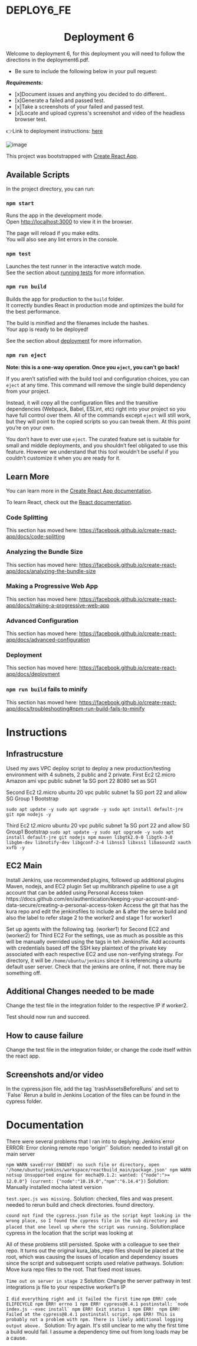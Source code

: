# DEPLOY6_FE
<h1 align=center>Deployment 6</h1>

Welcome to deployment 6, for this deployment you will need to follow the directions in the deployment6.pdf.    

- Be sure to include the following below in your pull request: 

***Requirements:*** 
- [x]Document issues and anything you decided to do different..
- [x]Generate a failed and passed test.
- [x]Take a screenshots of your failed and passed test.
- [x]Locate and upload cypress's screenshot and video of the headless browser test. 

👉Link to deployment instructions: [here](https://github.com/kura-labs-org/DEPLOY6_FE/blob/main/Deployment%236.pdf)  

![image](https://i.morioh.com/210507/ac11056f.webp)

This project was bootstrapped with [Create React App](https://github.com/facebook/create-react-app).

## Available Scripts

In the project directory, you can run:

### `npm start`

Runs the app in the development mode.<br>
Open [http://localhost:3000](http://localhost:3000) to view it in the browser.

The page will reload if you make edits.<br>
You will also see any lint errors in the console.

### `npm test`

Launches the test runner in the interactive watch mode.<br>
See the section about [running tests](https://facebook.github.io/create-react-app/docs/running-tests) for more information.

### `npm run build`

Builds the app for production to the `build` folder.<br>
It correctly bundles React in production mode and optimizes the build for the best performance.

The build is minified and the filenames include the hashes.<br>
Your app is ready to be deployed!

See the section about [deployment](https://facebook.github.io/create-react-app/docs/deployment) for more information.

### `npm run eject`

**Note: this is a one-way operation. Once you `eject`, you can’t go back!**

If you aren’t satisfied with the build tool and configuration choices, you can `eject` at any time. This command will remove the single build dependency from your project.

Instead, it will copy all the configuration files and the transitive dependencies (Webpack, Babel, ESLint, etc) right into your project so you have full control over them. All of the commands except `eject` will still work, but they will point to the copied scripts so you can tweak them. At this point you’re on your own.

You don’t have to ever use `eject`. The curated feature set is suitable for small and middle deployments, and you shouldn’t feel obligated to use this feature. However we understand that this tool wouldn’t be useful if you couldn’t customize it when you are ready for it.

## Learn More

You can learn more in the [Create React App documentation](https://facebook.github.io/create-react-app/docs/getting-started).

To learn React, check out the [React documentation](https://reactjs.org/).

### Code Splitting

This section has moved here: https://facebook.github.io/create-react-app/docs/code-splitting

### Analyzing the Bundle Size

This section has moved here: https://facebook.github.io/create-react-app/docs/analyzing-the-bundle-size

### Making a Progressive Web App

This section has moved here: https://facebook.github.io/create-react-app/docs/making-a-progressive-web-app

### Advanced Configuration

This section has moved here: https://facebook.github.io/create-react-app/docs/advanced-configuration

### Deployment

This section has moved here: https://facebook.github.io/create-react-app/docs/deployment

### `npm run build` fails to minify

This section has moved here: https://facebook.github.io/create-react-app/docs/troubleshooting#npm-run-build-fails-to-minify

<h1>Instructions</h1>
<h2>Infrastrucsture</h2>
Used my aws VPC deploy script to deploy a new production/testing environment with 4 subnets, 2 public and 2 private.
First Ec2
t2.micro Amazon ami
vpc public subnet 1a
SG port 22 8080 set as SG1

Second Ec2
t2.micro ubuntu 20
vpc public subnet 1a
SG port 22 and allow SG Group 1
Bootstrap

``
sudo apt update -y
sudo apt upgrade -y
sudo apt install default-jre git npm nodejs -y
``

Third Ec2
t2.micro ubuntu 20
vpc public subnet 1a
SG port 22 and allow SG Group1
Bootstrap
``
sudo apt update -y
sudo apt upgrade -y
sudo apt install default-jre git nodejs npm maven libgtk2.0-0 libgtk-3-0 libgbm-dev libnotify-dev libgconf-2-4 libnss3 libxss1 libasound2 xauth xvfb -y
``

<h2>EC2 Main</h2>
Install Jenkins, use recommended plugins, followed up additional plugins Maven, nodejs, and EC2 plugin
Set up multibranch pipeline to use a git account that can be added using Personal Access token
https://docs.github.com/en/authentication/keeping-your-account-and-data-secure/creating-a-personal-access-token
Access the git that has the kura repo and edit the jenkinsfiles to include an & after the serve build and also the label to refer stage 2 to the worker2 and stage 1 for worker1

Set up agents with the following tag. (worker1) for Second EC2 and (worker2) for Third EC2
For the settings, use as much as possible as this will be manually overrided using the tags in teh Jenkinsfile.
Add accounts with credentials based off the SSH key plaintext of the private key associated with each respective EC2 and use non-verifying strategy.
For directory, it will be ``/home/ubuntu/jenkins`` since it is referencing a ubuntu default user server.
Check that the jenkins are online, if not. there may be something off.

<h2>Additional Changes needed to be made</h2>
Change the test file in the integration folder to the respective IP if worker2.

Test should now run and succeed.

<h2>How to cause failure</h2>
Change the test file in the integration folder, or change the code itself within the react app.

<h2>Screenshots and/or video</h2>
In the cypress.json file, add the tag `trashAssetsBeforeRuns` and set to `False`
Rerun a build in Jenkins
Location of the files can be found in the cypress folder.



<h1>Documentation</h1>
There were several problems that I ran into to deplying:
Jenkins`error ERROR: Error cloning remote repo 'origin'`
Solution: needed to install git on main server

`npm WARN saveError ENOENT: no such file or directory, open '/home/ubuntu/jenkins/workspace/reactbuild_main/package.json'
npm WARN notsup Unsupported engine for mocha@9.1.2: wanted: {"node":">= 12.0.0"} (current: {"node":"10.19.0","npm":"6.14.4"})`
Solution: Manually installed mocha latest version

`test.spec.js was missing.`
Solution: checked, files and was present. needed to rerun build and check directories. found directory.

`cound not find the cypress.json file as the script kept looking in the wrong place, so I found the cypress file in the sub directory and placed that one level up where the script was running.`
Solution:place cypress in the location that the script was looking at

All of these problems still persisted. Spoke with a colleague to see their repo. It turns out the original kura_labs_repo files should be placed at the root, which was causing the issues of location and dependency issues since the script and subsequent scripts used relative pathways.
Solution: Move kura repo files to the root. That fixed most issues.

``Time out on server in stage 2``
Solution: Change the server pathway in test integrations js file to your respective worker1's IP


``I did everything right and it failed the first time``
``npm ERR! code ELIFECYCLE
npm ERR! errno 1
npm ERR! cypress@8.4.1 postinstall: `node index.js --exec install`
npm ERR! Exit status 1
npm ERR! 
npm ERR! Failed at the cypress@8.4.1 postinstall script.
npm ERR! This is probably not a problem with npm. There is likely additional logging output above.
``
Solution: Try again. It's still unclear to me why the first time a build would fail. I assume a dependency time out from long loads may be a cause.
